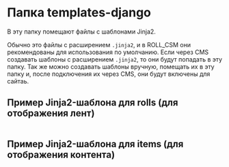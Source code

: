 # Папка templates-django

В эту папку помещают файлы с шаблонами Jinja2.

Обычно это файлы с расширением `.jinja2`, и в ROLL_CSM они рекомендованы для использования по умолчанию. Если через CMS создавать шаблоны с расширением `.jinja2`, то они будут попадать в эту папку. Так же можно создавать шаблоны вручную, помещать их в эту папку и, после подключения их через CMS, они будут включены для сайтаь.

## Пример Jinja2-шаблона для rolls (для отображения лент)
```html 

```

## Пример Jinja2-шаблона для items (для отображения контента)
```html 

```
